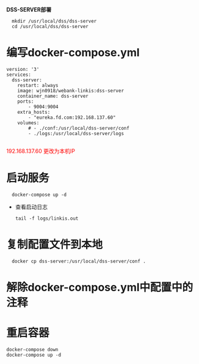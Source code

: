 <!--
 * @Author: wjn
 * @Date: 2020-03-10 14:56:11
 * @LastEditors: wjn
 * @LastEditTime: 2020-03-11 10:54:03
 -->

**DSS-SERVER部署**

      mkdir /usr/local/dss/dss-server
      cd /usr/local/dss/dss-server

# 编写docker-compose.yml
```
version: '3'
services: 
  dss-server:
    restart: always
    image: wjn0918/webank-linkis:dss-server
    container_name: dss-server
    ports: 
        - 9004:9004
    extra_hosts:
        - "eureka.fd.com:192.168.137.60"
    volumes: 
        # - ./conf:/usr/local/dss-server/conf
        - ./logs:/usr/local/dss-server/logs
        
```

<font color="red">192.168.137.60  更改为本机IP</font>


# 启动服务

      docker-compose up -d

* 查看启动日志 

      tail -f logs/linkis.out

# 复制配置文件到本地

      docker cp dss-server:/usr/local/dss-server/conf .

# 解除docker-compose.yml中配置中的注释

# 重启容器
```
docker-compose down
docker-compose up -d
```